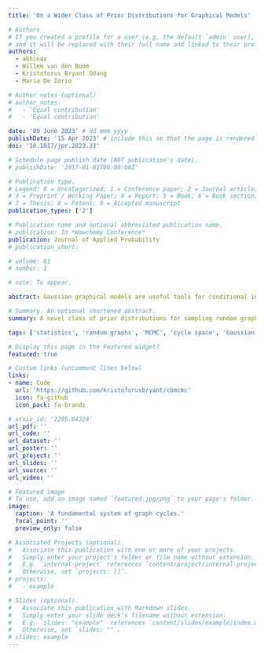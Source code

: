 ```yaml
---
title: 'On a Wider Class of Prior Distributions for Graphical Models'

# Authors
# If you created a profile for a user (e.g. the default `admin` user), write the username (folder name) here
# and it will be replaced with their full name and linked to their profile.
authors:
  - abhinav
  - Willem van den Boom
  - Kristoforus Bryant Odang
  - Maria De Iorio

# Author notes (optional)
# author_notes:
#   - 'Equal contribution'
#   - 'Equal contribution'

date: '09 June 2023' # dd mmm yyyy
publishDate: '15 Apr 2023' # include this so that the page is rendered despite the date being in the future
doi: '10.1017/jpr.2023.33'

# Schedule page publish date (NOT publication's date).
# publishDate: '2017-01-01T00:00:00Z'

# Publication type.
# Legend: 0 = Uncategorized; 1 = Conference paper; 2 = Journal article;
# 3 = Preprint / Working Paper; 4 = Report; 5 = Book; 6 = Book section;
# 7 = Thesis; 8 = Patent; 9 = Accepted manuscript
publication_types: ['2']

# Publication name and optional abbreviated publication name.
# publication: In *Wowchemy Conference*
publication: Journal of Applied Probability
# publication_short:

# volume: 61
# number: 1

# note: To appear.

abstract: Gaussian graphical models are useful tools for conditional independence structure inference of multivariate random variables. Unfortunately, Bayesian inference of latent graph structures is challenging due to exponential growth of $\mathcal{G}_n$, the set of all graphs in n vertices. One approach that has been proposed to tackle this problem is to limit search to subsets of $\mathcal{G}_n$. In this paper, we study subsets that are vector subspaces with the cycle space $C_n$ as main example. We propose a novel prior on $C_n$ based on linear combinations of cycle basis elements and present its theoretical properties. Using this prior, we implemented a Markov chain Monte Carlo algorithm and show that (i) posterior edge inclusion estimates compared to the standard technique are comparable despite searching a smaller graph space and (ii) the vector space perspective enables straightforward MCMC algorithms. 

# Summary. An optional shortened abstract.
summary: A novel class of prior distributions for sampling random graphs.

tags: ['statistics', 'random graphs', 'MCMC', 'cycle space', 'Gaussian graphical models']

# Display this page in the Featured widget?
featured: true

# Custom links (uncomment lines below)
links:
- name: Code
  url: 'https://github.com/kristoforusbryant/cbmcmc'
  icon: fa-github
  icon_pack: fa-brands

# arxiv_id: '2205.04324'
url_pdf: ''
url_code: ''
url_dataset: ''
url_poster: ''
url_project: ''
url_slides: ''
url_source: ''
url_video: ''

# Featured image
# To use, add an image named `featured.jpg/png` to your page's folder.
image:
  caption: 'A fundamental system of graph cycles.'
  focal_point: ''
  preview_only: false

# Associated Projects (optional).
#   Associate this publication with one or more of your projects.
#   Simply enter your project's folder or file name without extension.
#   E.g. `internal-project` references `content/project/internal-project/index.md`.
#   Otherwise, set `projects: []`.
# projects:
#   - example

# Slides (optional).
#   Associate this publication with Markdown slides.
#   Simply enter your slide deck's filename without extension.
#   E.g. `slides: "example"` references `content/slides/example/index.md`.
#   Otherwise, set `slides: ""`.
# slides: example
---
```

<!-- 
{{% callout note %}}
Click the _Cite_ button above to demo the feature to enable visitors to import publication metadata into their reference management software.
{{% /callout %}}

{{% callout note %}}
Create your slides in Markdown - click the _Slides_ button to check out the example.
{{% /callout %}}

Supplementary notes can be added here, including [code, math, and images](https://wowchemy.com/docs/writing-markdown-latex/). -->
